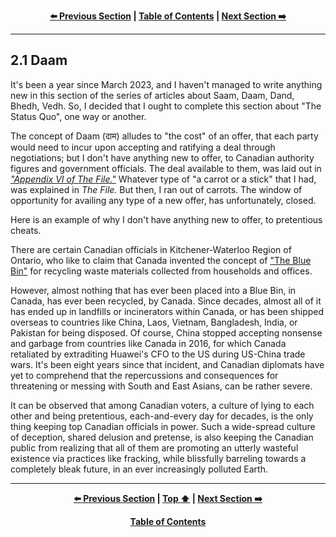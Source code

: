 <div align="center">
  
  **[:arrow_left: Previous Section][Prev] | [Table of Contents][TOC] | [Next Section :arrow_right:][Next]**
  
</div>

---

## 2.1 Daam

It's been a year since March 2023, and I haven't managed to write anything new in this section of the series of articles about Saam, Daam, Dand, Bhedh, Vedh. So, I decided that I ought to complete this section about "The Status Quo", one way or another. 

The concept of Daam (दाम) alludes to "the cost" of an offer, that each party would need to incur upon accepting and ratifying a deal through negotiations; but I don't have anything new to offer, to Canadian authority figures and government officials. The deal available to them, was laid out in [*"Appendix VI of The File."*](https://github.com/true-hindsight/grim-realities/blob/main/navigating-this-gitrepo.md#20-navigating-this-documentation) Whatever type of "a carrot or a stick" that I had, was explained in *The File.* But then, I ran out of carrots. The window of opportunity for availing any type of a new offer, has unfortunately, closed. 

Here is an example of why I don't have anything new to offer, to pretentious cheats. 

There are certain Canadian officials in Kitchener-Waterloo Region of Ontario, who like to claim that Canada invented the concept of ["The Blue Bin"](https://en.wikipedia.org/wiki/Blue_box_recycling_system) for recycling waste materials collected from households and offices. 

However, almost nothing that has ever been placed into a Blue Bin, in Canada, has ever been recycled, by Canada. Since decades, almost all of it has ended up in landfills or incinerators within Canada, or has been shipped overseas to countries like China, Laos, Vietnam, Bangladesh, India, or Pakistan for being disposed. Of course, China stopped accepting nonsense and garbage from countries like Canada in 2016, for which Canada retaliated by extraditing Huawei's CFO to the US during US-China trade wars. It's been eight years since that incident, and Canadian diplomats have yet to comprehend that the repercussions and consequences for threatening or messing with South and East Asians, can be rather severe. 

It can be observed that among Canadian voters, a culture of lying to each other and being pretentious, each-and-every day for decades, is the only thing keeping top Canadian officials in power. Such a wide-spread culture of deception, shared delusion and pretense, is also keeping the Canadian public from realizing that all of them are promoting an utterly wasteful existence via practices like fracking, while blissfully barreling towards a completely bleak future, in an ever increasingly polluted Earth.  


---

<div align="center">
  
  **[:arrow_left: Previous Section][Prev] | [Top :arrow_up:][Top] | [Next Section :arrow_right:][Next]** 
  
  **[Table of Contents][TOC]**

  [Prev]: ./01-03.md
  [Top]: ./02-01.md#21-daam
  [Next]: ./02-02.md
  [TOC]: ../README.md#table-of-contents
  
</div>